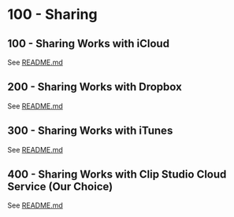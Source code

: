 # 100 - Sharing

## 100 - Sharing Works with iCloud

See [README.md](./100/README.md)

## 200 - Sharing Works with Dropbox

See [README.md](./200/README.md)

## 300 - Sharing Works with iTunes

See [README.md](./300/README.md)

## 400 - Sharing Works with Clip Studio Cloud Service (Our Choice)

See [README.md](./400/README.md)
